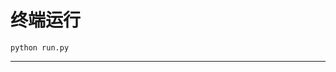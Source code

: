 # 终端运行

```shell
python run.py
```
****************************************************************************************************************************************************************************************************************************************************************************************************************************************************************************************************************************************************************************************************************************************************************************************************************************************************************************************************************************************************************************************************************************************************************************************************************************************************************************************************************************************************************************************************************************